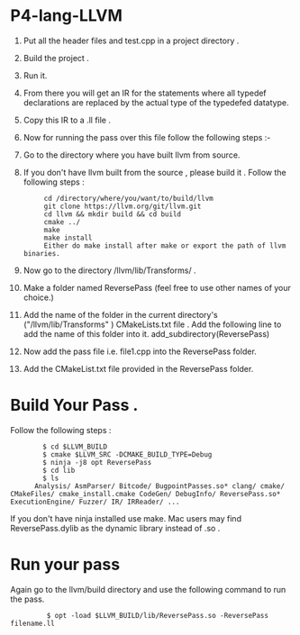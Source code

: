 # P4-lang-LLVM

1. Put all the header files and test.cpp in a project directory .
2. Build the project .
3. Run it.
4. From there you will get an IR for the statements where all typedef declarations are replaced by the actual type of the typedefed datatype.
5. Copy this IR to a .ll file .
6. Now for running the pass over this file follow the following steps :-
7. Go to the directory where you have built llvm from source.
8. If you don't have llvm built from the source , please build it . Follow the following steps :

            cd /directory/where/you/want/to/build/llvm
            git clone https://llvm.org/git/llvm.git
            cd llvm && mkdir build && cd build
            cmake ../
            make
            make install
            Either do make install after make or export the path of llvm binaries.
            
            
9. Now go to the directory /llvm/lib/Transforms/ .
10. Make a folder named ReversePass (feel free to use other names of your choice.)
11. Add the name of the folder in the current directory's ("/llvm/lib/Transforms" ) CMakeLists.txt file . Add the following line to add the name of this folder into it. 
             add_subdirectory(ReversePass)
             
12. Now add the pass file i.e. file1.cpp into the ReversePass folder. 
13. Add the CMakeList.txt file provided in the ReversePass folder.

# Build Your Pass . 
Follow the following steps :
    
            $ cd $LLVM_BUILD
            $ cmake $LLVM_SRC -DCMAKE_BUILD_TYPE=Debug
            $ ninja -j8 opt ReversePass
            $ cd lib
            $ ls
          Analysis/ AsmParser/ Bitcode/ BugpointPasses.so* clang/ cmake/ CMakeFiles/ cmake_install.cmake CodeGen/ DebugInfo/ ReversePass.so* ExecutionEngine/ Fuzzer/ IR/ IRReader/ ... 
  
  If you don't have ninja installed use make.
  Mac users may find ReversePass.dylib as the dynamic library instead of .so .
  
 # Run your pass 
 Again go to the llvm/build directory and use the following command to run the pass.
 
             $ opt -load $LLVM_BUILD/lib/ReversePass.so -ReversePass filename.ll
    
          
